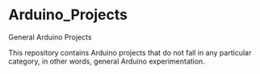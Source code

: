 # Arduino_Projects
General Arduino Projects

This repository contains Arduino projects that do not fall in any particular category, in other words, general Arduino experimentation.
